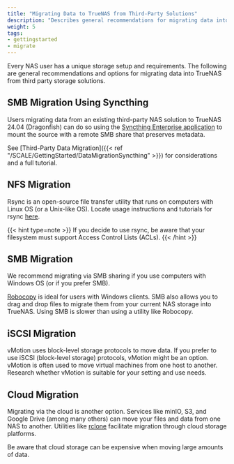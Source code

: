 ```yaml
---
title: "Migrating Data to TrueNAS from Third-Party Solutions"
description: "Describes general recommendations for migrating data into TrueNAS from existing storage solutions."
weight: 5
tags:
- gettingstarted
- migrate
---
```


Every NAS user has a unique storage setup and requirements. The following are general recommendations and options for migrating data into TrueNAS from third party storage solutions.

## SMB Migration Using Syncthing

Users migrating data from an existing third-party NAS solution to TrueNAS 24.04 (Dragonfish) can do so using the [Syncthing Enterprise application](https://apps.truenas.com/catalog/syncthing_enterprise/) to mount the source with a remote SMB share that preserves metadata.

See [Third-Party Data Migration]({{< ref "/SCALE/GettingStarted/DataMigrationSyncthing" >}}) for considerations and a full tutorial.

## NFS Migration

Rsync is an open-source file transfer utility that runs on computers with Linux OS (or a Unix-like OS). Locate usage instructions and tutorials for rsync [here](https://rsync.samba.org/).

{{< hint type=note >}}
If you decide to use rsync, be aware that your filesystem must support Access Control Lists (ACLs).
{{< /hint >}}

## SMB Migration

We recommend migrating via SMB sharing if you use computers with Windows OS (or if you prefer SMB).

[Robocopy](https://learn.microsoft.com/en-us/windows-server/administration/windows-commands/robocopy) is ideal for users with Windows clients. SMB also allows you to drag and drop files to migrate them from your current NAS storage into TrueNAS. Using SMB is slower than using a utility like Robocopy.

## iSCSI Migration

vMotion uses block-level storage protocols to move data. If you prefer to use iSCSI (block-level storage) protocols, vMotion might be an option. vMotion is often used to move virtual machines from one host to another. Research whether vMotion is suitable for your setting and use needs.

## Cloud Migration

Migrating via the cloud is another option. Services like minIO, S3, and Google Drive (among many others) can move your files and data from one NAS to another. Utilities like [rclone](https://rclone.org/) facilitate migration through cloud storage platforms.

Be aware that cloud storage can be expensive when moving large amounts of data.
